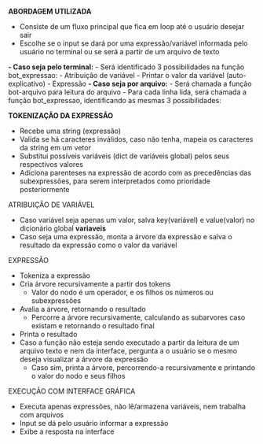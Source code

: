 **ABORDAGEM UTILIZADA**
- Consiste de um fluxo principal que fica em loop até o usuário desejar sair
- Escolhe se o input se dará por uma expressão/variável informada pelo usuário no terminal ou se será a partir de um arquivo de texto
  
**- Caso seja pelo terminal:**
     - Será identificado 3 possibilidades na função bot_expressao:
       - Atribuição de variável
       - Printar o valor da variável (auto-explicativo)
       - Expressão
**- Caso seja por arquivo:**
     - Será chamada a função bot-arquivo para leitura do arquivo
     - Para cada linha lida, será chamada a função bot_expressao, identificando as mesmas 3 possibilidades:

**TOKENIZAÇÃO DA EXPRESSÃO**
  - Recebe uma string (expressão)
  - Valida se há caracteres inválidos, caso não tenha, mapeia os caracteres da string em um vetor
  - Substitui possíveis variáveis (dict de variáveis global) pelos seus respectivos valores
  - Adiciona parenteses na expressão de acordo com as precedências das subexpressões, para serem interpretados como prioridade posteriormente

ATRIBUIÇÃO DE VARIÁVEL
  - Caso variável seja apenas um valor, salva key(variável) e value(valor) no dicionário global **variaveis**
  - Caso seja uma expressão, monta a árvore da expressão e salva o resultado da expressão como o valor da variável

EXPRESSÃO
  - Tokeniza a expressão
  - Cria árvore recursivamente a partir dos tokens
    - Valor do nodo é um operador, e os filhos os números ou subexpressões
  - Avalia a árvore, retornando o resultado
    - Percorre a árvore recursivamente, calculando as subarvores caso existam e retornando o resultado final
  - Printa o resultado
  - Caso a função não esteja sendo executado a partir da leitura de um arquivo texto e nem da interface, pergunta a o usuário se o mesmo deseja visualizar a árvore da expressão
      - Caso sim, printa a árvore, percorrendo-a recursivamente e printando o valor do nodo e seus filhos

EXECUÇÃO COM INTERFACE GRÁFICA
  - Executa apenas expressões, não lê/armazena variáveis, nem trabalha com arquivos
  - Input se dá pelo usuário informar a expressão
  - Exibe a resposta na interface
